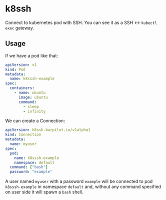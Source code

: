 # k8ssh

Connect to kubernetes pod with SSH.
You can see it as a SSH <-> `kubectl exec` gateway.

## Usage

If we have a pod like that:

```yaml
apiVersion: v1
kind: Pod
metadata:
  name: k8sssh-example
spec:
  containers:
    - name: ubuntu
      image: ubuntu
      command:
        - sleep
        - infinity
```

We can create a Connection:

```yaml
apiVersion: k8ssh.barpilot.io/v1alpha1
kind: Connection
metadata:
  name: myuser
spec:
  pod:
    name: k8sssh-example
    namespace: default
  command: ["bash"]
  password: "example"
```

A user named `myuser` with a password `example` will be connected to pod `k8sssh-example` in namespace `default` and, without any command specified on user side it will spawn a `bash` shell.
